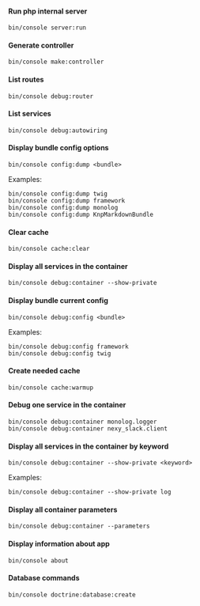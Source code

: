 #### Run php internal server
```
bin/console server:run
```
#### Generate controller
```
bin/console make:controller
```
#### List routes
```
bin/console debug:router
```
#### List services
```
bin/console debug:autowiring
```
#### Display bundle config options
```
bin/console config:dump <bundle>
```
Examples:
```
bin/console config:dump twig
bin/console config:dump framework
bin/console config:dump monolog
bin/console config:dump KnpMarkdownBundle
```
#### Clear cache
```
bin/console cache:clear
```
#### Display all services in the container
```
bin/console debug:container --show-private
```
#### Display bundle current config
```
bin/console debug:config <bundle>
```
Examples:
```
bin/console debug:config framework
bin/console debug:config twig
```
#### Create needed cache
```
bin/console cache:warmup
```
#### Debug one service in the container
```
bin/console debug:container monolog.logger
bin/console debug:container nexy_slack.client
```
#### Display all services in the container by keyword
```
bin/console debug:container --show-private <keyword>
```
Examples:
```
bin/console debug:container --show-private log
```
#### Display all container parameters
```
bin/console debug:container --parameters
```
#### Display information about app 
```
bin/console about
```
#### Database commands 
```
bin/console doctrine:database:create
```